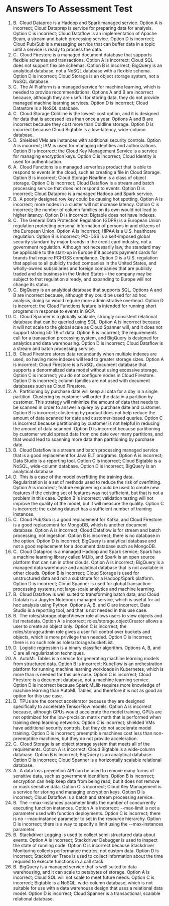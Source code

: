 # Answers To Assessment Test

1. B. Cloud Dataproc is a Hadoop and Spark managed service. Option A is incorrect; Cloud Dataprep is service for preparing data for analysis. Option C is incorrect; Cloud Dataflow is an implementation of Apache Beam, a stream and batch processing service. Option D is incorrect; Cloud Pub/Sub is a messaging service that can buffer data in a topic until a service is ready to process the data.
2. C. Cloud Firestore is a managed document database that supports flexible schemas and transactions. Option A is incorrect; Cloud SQL does not support flexible schemas. Option B is incorrect; BigQuery is an analytical database, not a NoSQL database with a flexible schema. Option D is incorrect; Cloud Storage is an object storage system, not a NoSQL database.
3. C. The AI Platform is a managed service for machine learning, which is needed to provide recommendations. Options A and B are incorrect because, although they are useful for storing data, they do not provide managed machine learning services. Option D is incorrect; Cloud Datastore is a NoSQL database.
4. C. Cloud Storage Coldline is the lowest-cost option, and it is designed for data that is accessed less than once a year. Options A and B are incorrect because they cost more than Coldline storage. Option D is incorrect because Cloud Bigtable is a low-latency, wide-column database.
5. D. Shielded VMs are instances with additional security controls. Option A is incorrect; IAM is used for managing identities and authorizations. Option B is incorrect; the Cloud Key Management Service is a service for managing encryption keys. Option C is incorrect; Cloud Identity is used for authentication.
6. A. Cloud Functions is a managed serverless product that is able to respond to events in the cloud, such as creating a file in Cloud Storage. Option B is incorrect; Cloud Storage Nearline is a class of object storage. Option C is incorrect; Cloud Dataflow is a stream and batch processing service that does not respond to events. Option D is incorrect; Cloud Dataproc is a managed Hadoop and Spark service.
7. B. A poorly designed row key could be causing hot spotting. Option A is incorrect; more nodes in a cluster will not increase latency. Option C is incorrect; the number of column families on its own would not lead to higher latency. Option D is incorrect; Bigtable does not have indexes.
8. C. The General Data Protection Regulation (GDPR) is a European Union regulation protecting personal information of persons in and citizens of the European Union. Option A is incorrect; HIPAA is a U.S. healthcare regulation. Option B is incorrect; PCI-DSS is a self-imposed global security standard by major brands in the credit card industry, not a government regulation. Although not necessarily law, the standard may be applicable to the start-up in Europe if it accepts payment cards for brands that require PCI-DSS compliance. Option D is a U.S. regulation that applies to all publicly traded companies in the United States, and wholly-owned subsidiaries and foreign companies that are publicly traded and do business in the United States - the company may be subject to that regulation already, and expanding to Europe will not change its status.
9. C. BigQuery is an analytical database that supports SQL. Options A and B are incorrect because, although they could be used for ad hoc analysis, doing so would require more administrative overhead. Option D is incorrect; the Cloud Functions feature is intended for running short programs in response to events in GCP.
10. C. Cloud Spanner is a globally scalable, strongly consistent relational database that can be queried using SQL. Option A is incorrect because it will not scale to the global scale as Cloud Spanner will, and it does not support storing 50 TB of data. Option B is incorrect; the requirements call for a transaction processing system, and BigQuery is designed for analytics and data warehousing. Option D is incorrect; Cloud Dataflow is a stream and batch processing service.
11. B. Cloud Firestore stores data redundantly when multiple indexes are used, so having more indexes will lead to greater storage sizes. Option A is incorrect; Cloud Firestore is a NoSQL document database that supports a denormalized data model without using excessive storage. Option C is incorrect; you do not configure nodes in Cloud Firestore. Option D is incorrect; column families are not used with document databases such as Cloud Firestore.
12. A. Partitioning by purchase date will keep all data for a day in a single partition. Clustering by customer will order the data in a partition by customer. This strategy will minimize the amount of data that needs to be scanned in order to answer a query by purchase date and customer. Option B is incorrect; clustering by product does not help reduce the amount of data scanned for date and customer-based queries. Option C is incorrect because partitioning by customer is not helpful in reducing the amount of data scanned. Option D is incorrect because partitioning by customer would spread data from one date over many partitions, and that would lead to scanning more data than partitioning by purchase date.
13. B. Cloud Dataflow is a stream and batch processing managed service that is a good replacement for Java ELT programs. Option A is incorrect; Data Studio is a reporting tool. Option C is incorrect; Cloud Bigtable is a NoSQL, wide-column database. Option D is incorrect; BigQuery is an analytical database.
14. D. This is a case of the model overfitting the training data. Regularization is a set of methods used to reduce the risk of overfitting. Option A is incorrect; feature engineering could be used to create new features if the existing set of features was not sufficient, but that is not a problem in this case. Option B is incorrect; validation testing will not improve the quality of the model, but it will measure the quality. Option C is incorrect; the existing dataset has a sufficient number of training instances.
15. C. Cloud Pub/Sub is a good replacement for Kafka, and Cloud Firestore is a good replacement for MongoDB, which is another document database. Option A is incorrect; Cloud Dataflow is for stream and batch processing, not ingestion. Option B is incorrect; there is no database in the option. Option D is incorrect; BigQuery is analytical database and not a good replacement for a document database such as MongoDB.
16. C. Cloud Dataproc is a managed Hadoop and Spark service; Spark has a machine learning library called MLlib, and Spark is an open source platform that can run in other clouds. Option A is incorrect; BigQuery is a managed data warehouse and analytical database that is not available in other clouds. Option B is incorrect; Cloud Storage is used for unstructured data and not a substitute for a Hadoop/Spark platform. Option D is incorrect; Cloud Spanner is used for global transaction-processing systems, not large-scale analytics and machine learning.
17. B. Cloud Dataflow is well suited to transforming batch data, and Cloud Datalab is a Jupyter Notebook managed service, which is useful for ad hoc analysis using Python. Options A, B, and C are incorrect. Data Studio is a reporting tool, and that is not needed in this use case.
18. B. The roles/storage.objectViewer role allows users to view objects and list metadata. Option A is incorrect; roles/storage.objectCreator allows a user to create an object only. Option C is incorrect; the roles/storage.admin role gives a user full control over buckets and objects, which is more privilege than needed. Option D is incorrect; there is no such role as roles/storage.bucketList.
19. D. Logistic regression is a binary classifier algorithm. Options A, B, and C are all regularization techniques.
20. A. AutoML Tables is a service for generating machine learning models from structured data. Option B is incorrect; Kubeflow is an orchestration platform for running machine learning workloads in Kubernetes, which is more than is needed for this use case. Option C is incorrect; Cloud Firestore is a document database, not a machine learning service. Option D is incorrect because Spark MLlib requires more knowledge of machine learning than AutoML Tables, and therefore it is not as good an option for this use case.
21. B. TPUs are the correct accelerator because they are designed specifically to accelerate TensorFlow models. Option A is incorrect because, although GPUs would accelerate the model training, GPUs are not optimized for the low-precision matrix math that is performed when training deep learning networks. Option C is incorrect; shielded VMs have additional security controls, but they do not accelerate model training. Option D is incorrect; preemptible machines cost less than non-preemptible machines, but they do not provide acceleration.
22. C. Cloud Storage is an object storage system that meets all of the requirements. Option A is incorrect; Cloud Bigtable is a wide-column database. Option B is incorrect; BigQuery is an analytical database. Option D is incorrect; Cloud Spanner is a horizontally scalable relational database.
23. A. A data loss prevention API can be used to remove many forms of sensitive data, such as government identifiers. Option B is incorrect; encryption can help keep data from being read, but it does not remove or mask sensitive data. Option C is incorrect; Cloud Key Management is a service for storing and managing encryption keys. Option D is incorrect; Cloud Dataflow is a batch and stream processing service.
24. B. The --max-instances parameter limits the number of concurrently executing function instances. Option A is incorrect; --max-limit is not a parameter used with function deployments. Option C is incorrect; there is no --max-instance parameter to set in the resource hierarchy. Option D is incorrect; there is a way to specify a limit using the --max-instances parameter.
25. B. Stackdriver Logging is used to collect semi-structured data about events. Option A is incorrect; Stackdriver Debugger is used to inspect the state of running code. Option C is incorrect because Stackdriver Monitoring collects performance metrics, not custom data. Option D is incorrect; Stackdriver Trace is used to collect information about the time required to execute functions in a call stack.
26. B. BigQuery is a managed service that is well suited to data warehousing, and it can scale to petabytes of storage. Option A is incorrect; Cloud SQL will not scale to meet future needs. Option C is incorrect; Bigtable is a NoSQL, wide-column database, which is not suitable for use with a data warehouse design that uses a relational data model. Option D is incorrect; Cloud Spanner is a transactional, scalable relational database.
